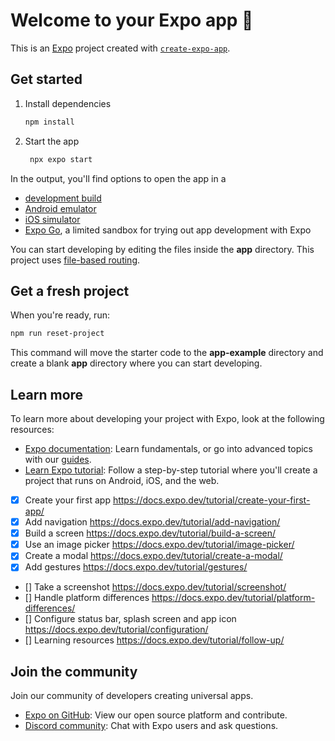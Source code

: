 # Welcome to your Expo app 👋

This is an [Expo](https://expo.dev) project created with [`create-expo-app`](https://www.npmjs.com/package/create-expo-app).

## Get started

1. Install dependencies

   ```bash
   npm install
   ```

2. Start the app

   ```bash
    npx expo start
   ```

In the output, you'll find options to open the app in a

- [development build](https://docs.expo.dev/develop/development-builds/introduction/)
- [Android emulator](https://docs.expo.dev/workflow/android-studio-emulator/)
- [iOS simulator](https://docs.expo.dev/workflow/ios-simulator/)
- [Expo Go](https://expo.dev/go), a limited sandbox for trying out app development with Expo

You can start developing by editing the files inside the **app** directory. This project uses [file-based routing](https://docs.expo.dev/router/introduction).

## Get a fresh project

When you're ready, run:

```bash
npm run reset-project
```

This command will move the starter code to the **app-example** directory and create a blank **app** directory where you can start developing.

## Learn more

To learn more about developing your project with Expo, look at the following resources:

- [Expo documentation](https://docs.expo.dev/): Learn fundamentals, or go into advanced topics with our [guides](https://docs.expo.dev/guides).
- [Learn Expo tutorial](https://docs.expo.dev/tutorial/introduction/): Follow a step-by-step tutorial where you'll create a project that runs on Android, iOS, and the web.

- [X] Create your first app https://docs.expo.dev/tutorial/create-your-first-app/
- [X] Add navigation https://docs.expo.dev/tutorial/add-navigation/
- [X] Build a screen https://docs.expo.dev/tutorial/build-a-screen/
- [X] Use an image picker https://docs.expo.dev/tutorial/image-picker/
- [X] Create a modal https://docs.expo.dev/tutorial/create-a-modal/
- [X] Add gestures https://docs.expo.dev/tutorial/gestures/
- [] Take a screenshot https://docs.expo.dev/tutorial/screenshot/
- [] Handle platform differences https://docs.expo.dev/tutorial/platform-differences/
- [] Configure status bar, splash screen and app icon https://docs.expo.dev/tutorial/configuration/
- [] Learning resources https://docs.expo.dev/tutorial/follow-up/

## Join the community

Join our community of developers creating universal apps.

- [Expo on GitHub](https://github.com/expo/expo): View our open source platform and contribute.
- [Discord community](https://chat.expo.dev): Chat with Expo users and ask questions.
